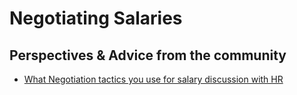 # Negotiating Salaries

## Perspectives & Advice from the community

- [What Negotiation tactics you use for salary discussion with HR](https://www.reddit.com/r/developersIndia/comments/1f716gq/what_negotiation_tactics_you_use_for_salary/)